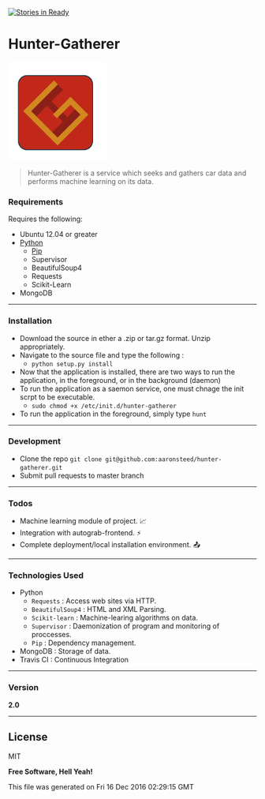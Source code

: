 [![Stories in Ready](https://badge.waffle.io/aaronsteed/hunter-gatherer.png?label=ready&title=Ready)](https://waffle.io/aaronsteed/hunter-gatherer)
# Hunter-Gatherer
<img src="https://github.com/aaronsteed/hunter-gatherer/raw/master/resources/static/images/logo.png" alt="alt text" width="200" height="200" style="display:inline;">

> Hunter-Gatherer is a service which seeks and gathers car data and performs machine learning on its data. 

### Requirements
Requires the following: 
- Ubuntu 12.04 or greater
- [Python](https://www.python.org/downloads/)
    - [Pip]([Python](https://www.python.org/downloads/))
    - Supervisor
    - BeautifulSoup4
    - Requests
    - Scikit-Learn
- MongoDB 

---
### Installation ###
 
 - Download the source in ether a .zip or tar.gz format. Unzip appropriately.
 - Navigate to the source file and type the following : 
    - ```python setup.py install```
 - Now that the application is installed, there are two ways to run the application, 
in the foreground, or in the background (daemon)
 - To run the application as a saemon service, one must chnage the init scrpt to be executable. 
    - ```sudo chmod +x /etc/init.d/hunter-gatherer```
 - To run the application in the foreground, simply type ```hunt```
 
---
### Development ###

 - Clone the repo ```git clone git@github.com:aaronsteed/hunter-gatherer.git```
 - Submit pull requests to master branch
 
---
### Todos ###

 - Machine learning module of project. :chart_with_upwards_trend:
 - Integration with autograb-frontend. :zap:
 - Complete deployment/local installation environment. :outbox_tray:
 
---
### Technologies Used
- Python 
    - ```Requests``` : Access web sites via HTTP.
    - ```BeautifulSoup4``` : HTML and XML Parsing. 
    - ```Scikit-learn``` : Machine-learing algorithms on data.
    - ```Supervisor``` : Daemonization of program and monitoring of proccesses. 
    - ```Pip``` : Dependency management.
- MongoDB : Storage of data.
- Travis CI : Continuous Integration

---
### Version
**2.0**

---
License
---

MIT

**Free Software, Hell Yeah!**

This file was generated on Fri 16 Dec 2016 02:29:15 GMT

